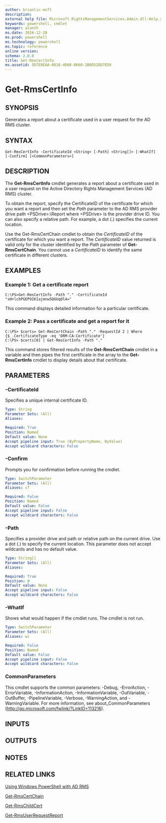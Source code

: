 ```yaml
---
author: brianlic-msft
description: 
external help file: Microsoft.RightsManagementServices.Admin.dll-Help.xml
keywords: powershell, cmdlet
manager: alanth
ms.date: 2016-12-20
ms.prod: powershell
ms.technology: powershell
ms.topic: reference
online version: 
schema: 2.0.0
title: Get-RmsCertInfo
ms.assetid: 5D7E8EAA-0816-4D68-8660-1B0D52DD7ED9
---
```


# Get-RmsCertInfo

## SYNOPSIS
Generates a report about a certificate used in a user request for the AD RMS cluster.

## SYNTAX

```
Get-RmsCertInfo -CertificateId <String> [-Path] <String[]> [-WhatIf] [-Confirm] [<CommonParameters>]
```

## DESCRIPTION
The **Get-RmsCertInfo** cmdlet generates a report about a certificate used in a user request on the Active Directory Rights Management Services (AD RMS) cluster.

To obtain the report, specify the CertificateID of the certificate for which you want a report and then set the *Path* parameter to the AD RMS provider drive path \<PSDrive\>:\Report where \<PSDrive\> is the provider drive ID.
You can also specify a relative path.
For example, a dot (.) specifies the current location.

Use the Get-RmsCertChain cmdlet to obtain the *CertificateID* of the certificate for which you want a report.
The *CertificateID* value returned is valid only for the cluster identified by the *Path* parameter of **Get-RmsCertChain**.
You cannot use a *CertificateID* to identify the same certificate in different clusters.

## EXAMPLES

### Example 1: Get a certificate report
```
C:\PS>Get-RmsCertInfo -Path "." -CertificateId "sH+lchPGEP9IKIajmnw5QGUqOl4="
```

This command displays detailed information for a particular certificate.

### Example 2: Pass a certificate and get a report for it
```
C:\PS> $certs= Get-RmsCertChain -Path "." -RequestId 2 | Where {$_.CertificateType -eq 'DRM-CA-Certificate'}
C:\PS> $certs[0] | Get-RmsCertInfo -Path "."
```

This command stores filtered results of the **Get-RmsCertChain** cmdlet in a variable and then pipes the first certificate in the array to the **Get-RmsCertInfo** cmdlet to display details about that certificate.

## PARAMETERS

### -CertificateId
Specifies a unique internal certificate ID.

```yaml
Type: String
Parameter Sets: (All)
Aliases: 

Required: True
Position: Named
Default value: None
Accept pipeline input: True (ByPropertyName, ByValue)
Accept wildcard characters: False
```

### -Confirm
Prompts you for confirmation before running the cmdlet.

```yaml
Type: SwitchParameter
Parameter Sets: (All)
Aliases: cf

Required: False
Position: Named
Default value: False
Accept pipeline input: False
Accept wildcard characters: False
```

### -Path
Specifies a provider drive and path or relative path on the current drive.
Use a dot (.) to specify the current location.
This parameter does not accept wildcards and has no default value.

```yaml
Type: String[]
Parameter Sets: (All)
Aliases: 

Required: True
Position: 0
Default value: None
Accept pipeline input: False
Accept wildcard characters: False
```

### -WhatIf
Shows what would happen if the cmdlet runs.
The cmdlet is not run.

```yaml
Type: SwitchParameter
Parameter Sets: (All)
Aliases: wi

Required: False
Position: Named
Default value: False
Accept pipeline input: False
Accept wildcard characters: False
```

### CommonParameters
This cmdlet supports the common parameters: -Debug, -ErrorAction, -ErrorVariable, -InformationAction, -InformationVariable, -OutVariable, -OutBuffer, -PipelineVariable, -Verbose, -WarningAction, and -WarningVariable. For more information, see about_CommonParameters (http://go.microsoft.com/fwlink/?LinkID=113216).

## INPUTS

## OUTPUTS

## NOTES

## RELATED LINKS

[Using Windows PowerShell with AD RMS](http://go.microsoft.com/fwlink/?LinkId=136806)

[Get-RmsCertChain](./Get-RmsCertChain.md)

[Get-RmsChildCert](./Get-RmsChildCert.md)

[Get-RmsUserRequestReport](./Get-RmsUserRequestReport.md)


